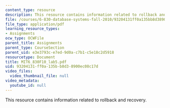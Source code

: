 ```yaml
---
content_type: resource
description: This resource contains information related to rollback and recovery.
file: /courses/6-830-database-systems-fall-2010/93204131ff0a135bb8d38900ec08c17d_MIT6_830F10_lab5.pdf
file_type: application/pdf
learning_resource_types:
- Assignments
ocw_type: OCWFile
parent_title: Assignments
parent_type: CourseSection
parent_uid: e3e3793c-e7ed-9d0a-c7b1-c5e18c2d5918
resourcetype: Document
title: MIT6_830F10_lab5.pdf
uid: 93204131-ff0a-135b-b8d3-8900ec08c17d
video_files:
  video_thumbnail_file: null
video_metadata:
  youtube_id: null
---
```

This resource contains information related to rollback and recovery.

